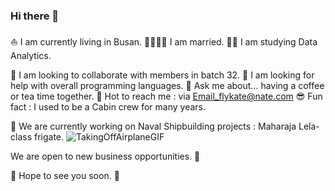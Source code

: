 ### Hi there 👋

⛵ I am currently living in Busan.
🫱🏻‍🫲🏻 I am married.
👩‍💻 I am studying Data Analytics.

🧭 I am looking to collaborate with members in batch 32.
🚩 I am looking for help with overall programming languages.
🤩 Ask me about... having a coffee or tea time together.
🤗 Hot to reach me : via Email_flykate@nate.com
😎 Fun fact : I used to be a Cabin crew for many years.

🔭 We are currently working on Naval Shipbuilding projects : Maharaja Lela-class frigate. 
![TakingOffAirplaneGIF](https://github.com/danikatt/danikatt/assets/80234872/83da1104-dff6-462e-b37b-aea5f3632a61)

We are open to new business opportunities. 🙌

🫡 Hope to see you soon. 🤗

<!--
**danikatt/danikatt** is a ✨ _special_ ✨ repository because its `README.md` (this file) appears on your GitHub profile.

Here are some ideas to get you started:

- 🔭 I’m currently working on ...
- 🌱 I’m currently learning ...
- 👯 I’m looking to collaborate on ...
- 🤔 I’m looking for help with ...
- 💬 Ask me about ...
- 📫 How to reach me: ...
- 😄 Pronouns: ...
- ⚡ Fun fact: ...
-->
